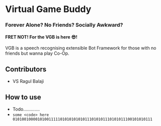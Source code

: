 # Virtual Game Buddy
### Forever Alone? No Friends? Socially Awkward?
#### FRET NOT! For the VGB is here :sunglasses:!
VGB is a speech recognising extensible Bot Framework for those with no friends but wanna play Co-Op.

## Contributors
- VS Ragul Balaji

## How to use
- Todo.............
- ``` some <code> here 01010010000101001111101010101010111010101110101011100101010111 ```
